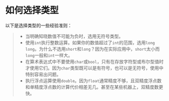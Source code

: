 # 如何选择类型
以下是选择类型的一些经验准则：  
> - 当明确知晓数值不可能为负时，选用无符号类型。
> - 使用`int`执行整数运算。如果你的数值超过了`int`的范围，选用`long long`。为什么不选用`short`和`long`？因为在实际应用中，`short`太小而`long`一般和`int`一样大。
> - 在算术表达式中不要使用`char`或`bool`，只有在存放字符型或布尔型值时才使用它们。因为`char`类型既可以是有符号，也可以是无符号，使用中特别容易出问题。
> - 执行浮点运算使用`double`。因为`float`通常精度不够，且双精度浮点数和单精度浮点数的计算代价相差无几。甚至在某些机器上，双精度数更快。
